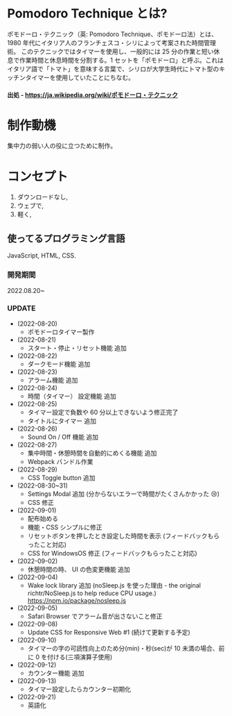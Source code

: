 # Pomodoro Technique とは?

ポモドーロ・テクニック（英: Pomodoro Technique、ポモドーロ法）とは、1980 年代にイタリア人のフランチェスコ・シリによって考案された時間管理術。
このテクニックではタイマーを使用し、一般的には 25 分の作業と短い休息で作業時間と休息時間を分割する。1 セットを「ポモドーロ」と呼ぶ。これはイタリア語で「トマト」を意味する言葉で、シリロが大学生時代にトマト型のキッチンタイマーを使用していたことにちなむ。

#### 出処 - <https://ja.wikipedia.org/wiki/ポモドーロ・テクニック>

# 制作動機

集中力の弱い人の役に立つために制作。

# コンセプト

1. ダウンロードなし,
2. ウェブで,
3. 軽く,

## 使ってるプログラミング言語

JavaScript, HTML, CSS.

### 開発期間

2022.08.20~

### UPDATE

- (2022-08-20)
  - ポモドーロタイマー製作
- (2022-08-21)
  - スタート・停止・リセット機能 追加
- (2022-08-22)
  - ダークモード機能 追加
- (2022-08-23)
  - アラーム機能 追加
- (2022-08-24)
  - 時間（タイマー） 設定機能 追加
- (2022-08-25)
  - タイマー設定で負数や 60 分以上できないよう修正完了
  - タイトルにタイマー 追加
- (2022-08-26)
  - Sound On / Off 機能 追加
- (2022-08-27)
  - 集中時間・休憩時間を自動的にめくる機能 追加
  - Webpack バンドル作業
- (2022-08-29)
  - CSS Toggle button 追加
- (2022-08-30~31)
  - Settings Modal 追加 (分からないエラーで時間がたくさんかかった 😢)
  - CSS 修正
- (2022-09-01)
  - 配布始める
  - 機能・CSS シンプルに修正
  - リセットボタンを押したとき設定した時間を表示 (フィードバックもらったこと対応)
  - CSS for WindowsOS 修正 (フィードバックもらったこと対応)
- (2022-09-02)
  - 休憩時間の時、 UI の色変更機能 追加
- (2022-09-04)
  - Wake lock library 追加 (noSleep.js を使った理由 - the original richtr/NoSleep.js to help reduce CPU usage.) https://npm.io/package/nosleep.js
- (2022-09-05)
  - Safari Browser でアラーム音が出さないこと修正
- (2022-09-08)
  - Update CSS for Responsive Web #1 (続けて更新する予定)
- (2022-09-10)
  - タイマーの字の可読性向上のため分(min)・秒(sec)が 10 未満の場合、前に 0 を付ける(三項演算子使用)
- (2022-09-12)
  - カウンター機能 追加
- (2022-09-13)
  - タイマー設定したらカウンター初期化
- (2022-09-21)
  - 英語化
